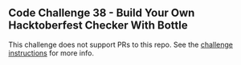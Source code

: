 ## Code Challenge 38 - Build Your Own Hacktoberfest Checker With Bottle

This challenge does not support PRs to this repo. See the [challenge instructions](http://pybit.es/codechallenge38.html) for more info.
